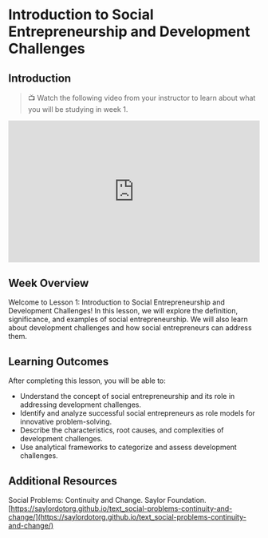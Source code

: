 # Introduction to Social Entrepreneurship and Development Challenges

## Introduction

> 📺 Watch the following video from your instructor to learn about what you will be studying in week 1.

<div style="position: relative; padding-bottom: 56.25%; height: 0;"><iframe src="https://www.youtube.com/embed/mXND8C7-AcM?si=KylPfeGEkUsLn2YJ"  title="YouTube video player" frameborder="0" allow="accelerometer; autoplay; clipboard-write; encrypted-media; gyroscope; picture-in-picture" allowfullscreen style="position: absolute; top: 0; left: 0; width: 100%; height: 100%;"></iframe></div>

## Week Overview

Welcome to Lesson 1: Introduction to Social Entrepreneurship and Development Challenges! In this lesson, we will explore the definition, significance, and examples of social entrepreneurship. We will also learn about development challenges and how social entrepreneurs can address them.

## Learning Outcomes

After completing this lesson, you will be able to:

- Understand the concept of social entrepreneurship and its role in addressing development challenges.
- Identify and analyze successful social entrepreneurs as role models for innovative problem-solving.
- Describe the characteristics, root causes, and complexities of development challenges.
- Use analytical frameworks to categorize and assess development challenges.

## Additional Resources

Social Problems: Continuity and Change. Saylor Foundation. [https://saylordotorg.github.io/text_social-problems-continuity-and-change/](https://saylordotorg.github.io/text_social-problems-continuity-and-change/)
